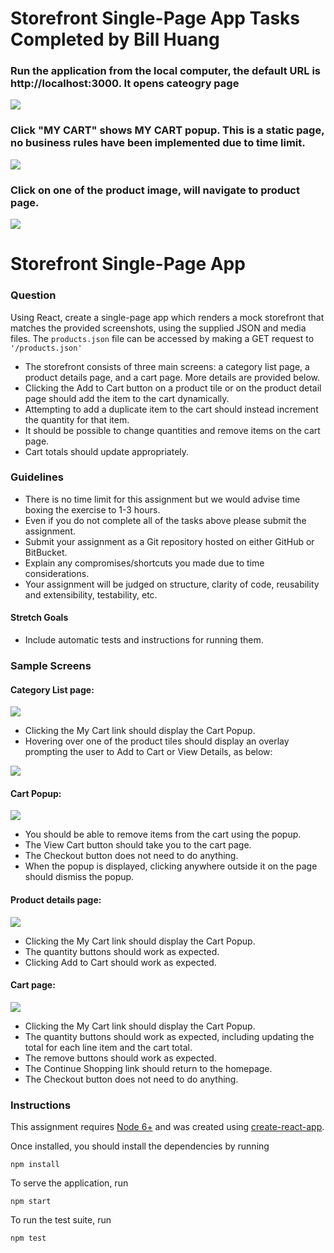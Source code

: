 # Storefront Single-Page App Tasks Completed by Bill Huang


### Run the application from the local computer, the default URL is http://localhost:3000. It opens cateogry page

![](./screens/bill-cagtegory-page.png)


### Click "MY CART" shows MY CART popup. This is a static page, no business rules have been implemented due to time limit.

![](./screens/bill-cart-popup.png)

### Click on one of the product image, will navigate to product page.

![](./bill-product-details.png)




# Storefront Single-Page App

### Question
Using React, create a single-page app which renders a mock storefront that matches the provided screenshots, using the
supplied JSON and media files. The `products.json` file can be accessed by
making a GET request to `'/products.json'`
* The storefront consists of three main screens: a category list page, a product details page, and a cart page. More
  details are provided below.
* Clicking the Add to Cart button on a product tile or on the product detail page should add the item to the cart
  dynamically.
* Attempting to add a duplicate item to the cart should instead increment the quantity for that item.
* It should be possible to change quantities and remove items on the cart page.
* Cart totals should update appropriately.

### Guidelines
* There is no time limit for this assignment but we would advise time boxing the exercise to 1-3 hours. 
* Even if you do not complete all of the tasks above please submit the assignment.
* Submit your assignment as a Git repository hosted on either GitHub or BitBucket.
* Explain any compromises/shortcuts you made due to time considerations.
* Your assignment will be judged on structure, clarity of code, reusability and extensibility, testability, etc.

#### Stretch Goals
* Include automatic tests and instructions for running them.

### Sample Screens
#### Category List page:
![](./screens/category-page.png)
* Clicking the My Cart link should display the Cart Popup.
* Hovering over one of the product tiles should display an overlay prompting the user to Add to Cart or View Details,
  as below:

![](./screens/product-tile-overlay.png)

#### Cart Popup:
![](./screens/cart-popup.png)
* You should be able to remove items from the cart using the popup.
* The View Cart button should take you to the cart page.
* The Checkout button does not need to do anything.
* When the popup is displayed, clicking anywhere outside it on the page should dismiss the popup.

#### Product details page:
![](./screens/product-details.png)
* Clicking the My Cart link should display the Cart Popup.
* The quantity buttons should work as expected.
* Clicking Add to Cart should work as expected.

#### Cart page:
![](./screens/cart.png)
* Clicking the My Cart link should display the Cart Popup.
* The quantity buttons should work as expected, including updating the total for each line item and the cart total.
* The remove buttons should work as expected.
* The Continue Shopping link should return to the homepage.
* The Checkout button does not need to do anything.

### Instructions
This assignment requires [Node 6+](https://nodejs.org/en/) and was created using
[create-react-app](https://github.com/facebook/create-react-app).

Once installed, you should install the dependencies by running
```
npm install
```

To serve the application, run
```
npm start
```

To run the test suite, run
```
npm test
```
